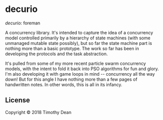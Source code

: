 # decurio

*decurio:* foreman

A concurrency library. It's intended to capture the idea of a concurrency model controlled primarily by a hierarchy of state machines (with some unmanaged mutable state possibly), but so far the state machine part is nothing more than a basic prototype. The work so far has been in developing the protocols and the task abstraction.

It's pulled from some of my more recent particle swarm concurrency models, with the intent to fold it back into PSO algorithms for fun and glory. I'm also developing it with game loops in mind -- concurrency all the way down! But for this angle I have nothing more than a few pages of handwritten notes. In other words, this is all in its infancy.

## License

Copyright © 2018 Timothy Dean
